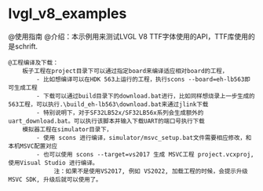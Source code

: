 # lvgl_v8_examples
@使用指南
    @介绍：本示例用来测试LVGL V8 TTF字体使用的API，TTF库使用的是schrift.

    @工程编译及下载：
        板子工程在project目录下可以通过指定board来编译适应相对board的工程，
            - 比如想编译可以在HDK 563上运行的工程，执行scons --board=eh-lb563即可生成工程
            - 下载可以通过build目录下的download.bat进行，比如同样想烧录上一步生成的563工程，可以执行.\build_eh-lb563\download.bat来通过jlink下载
            - 特别说明下，对于SF32LB52x/SF32LB56x系列会生成额外的uart_download.bat。可以执行该脚本并输入下载UART的端口号执行下载
        模拟器工程在simulator目录下，
            - 使用 scons 进行编译，simulator/msvc_setup.bat文件需要相应修改，和本机MSVC配置对应
            - 也可以使用 scons --target=vs2017 生成 MSVC工程 project.vcxproj, 使用Visual Studio 进行编译。
                 注：如果不是使用VS2017, 例如 VS2022, 加载工程的时候，会提示升级MSVC SDK, 升级后就可以使用了。
                        
      
